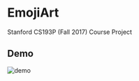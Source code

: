 # EmojiArt

Stanford CS193P (Fall 2017) Course Project



## Demo



<img src="Demo/demo.gif" alt="demo"  />